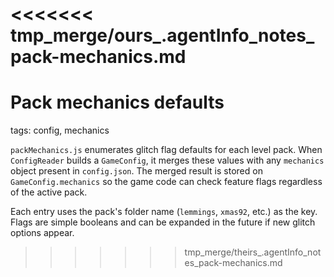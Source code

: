 <<<<<<< tmp_merge/ours_.agentInfo_notes_pack-mechanics.md
=======
# Pack mechanics defaults

tags: config, mechanics

`packMechanics.js` enumerates glitch flag defaults for each level pack. When `ConfigReader` builds a `GameConfig`, it merges these values with any `mechanics` object present in `config.json`. The merged result is stored on `GameConfig.mechanics` so the game code can check feature flags regardless of the active pack.

Each entry uses the pack's folder name (`lemmings`, `xmas92`, etc.) as the key. Flags are simple booleans and can be expanded in the future if new glitch options appear.
>>>>>>> tmp_merge/theirs_.agentInfo_notes_pack-mechanics.md
